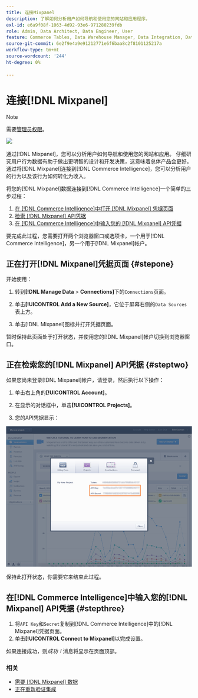 ```yaml
---
title: 连接Mixpanel
description: 了解如何分析用户如何导航和使用您的网站和应用程序。
exl-id: e6a9f08f-1063-4d92-93e6-971280239fdb
role: Admin, Data Architect, Data Engineer, User
feature: Commerce Tables, Data Warehouse Manager, Data Integration, Data Import/Export
source-git-commit: 6e2f9e4a9e91212771e6f6baa8c2f8101125217a
workflow-type: tm+mt
source-wordcount: '244'
ht-degree: 0%

---
```


# 连接[!DNL Mixpanel]

>[!NOTE]
>
>需要[管理员权限](../../../administrator/user-management/user-management.md)。

![](../../../assets/Mixpanel_logo.png)

通过[!DNL Mixpanel]，您可以分析用户如何导航和使用您的网站和应用。 仔细研究用户行为数据有助于做出更明智的设计和开发决策，这意味着总体产品会更好。 通过将[!DNL Mixpanel]连接到[!DNL Commerce Intelligence]，您可以分析用户的行为以及该行为如何转化为收入。

将您的[!DNL Mixpanel]数据连接到[!DNL Commerce Intelligence]一个简单的三步过程：

1. [在 [!DNL Commerce Intelligence]中打开 [!DNL Mixpanel] 凭据页面](#stepone)
1. [检索 [!DNL Mixpanel] API凭据](#steptwo)
1. [在 [!DNL Commerce Intelligence]中输入您的 [!DNL Mixpanel] API凭据](#stepthree)

要完成此过程，您需要打开两个浏览器窗口或选项卡，一个用于[!DNL Commerce Intelligence]，另一个用于[!DNL Mixpanel]帐户。

## 正在打开[!DNL Mixpanel]凭据页面 {#stepone}

开始使用：

1. 转到&#x200B;**[!DNL Manage Data** > **Connections]**&#x200B;下的`Connections`页面。

1. 单击&#x200B;**[!UICONTROL Add a New Source]**，它位于屏幕右侧的`Data Sources`表上方。

1. 单击[!DNL Mixpanel]图标并打开凭据页面。

暂时保持此页面处于打开状态，并使用您的[!DNL Mixpanel]帐户切换到浏览器窗口。

## 正在检索您的[!DNL Mixpanel] API凭据 {#steptwo}

如果您尚未登录[!DNL Mixpanel]帐户，请登录，然后执行以下操作：

1. 单击右上角的&#x200B;**[!UICONTROL Account]**。

1. 在显示的对话框中，单击&#x200B;**[!UICONTROL Projects]**。

1. 您的API凭据显示：

![正在检索Mixpanel API凭据](../../../assets/Mixpanel_API_creds.png)

保持此打开状态，你需要它来结束此过程。

## 在[!DNL Commerce Intelligence]中输入您的[!DNL Mixpanel] API凭据 {#stepthree}

1. 将`API Key`和`Secret`复制到[!DNL Commerce Intelligence]中的[!DNL Mixpanel]凭据页面。
1. 单击&#x200B;**[!UICONTROL Connect to Mixpanel]**&#x200B;以完成设置。

如果连接成功，则&#x200B;_成功！_&#x200B;消息将显示在页面顶部。

### 相关

* [需要 [!DNL Mixpanel] 数据](../integrations/mixpanel-data.md)
* [正在重新验证集成](https://experienceleague.adobe.com/docs/commerce-knowledge-base/kb/how-to/mbi-reauthenticating-integrations.html?lang=zh-Hans)
